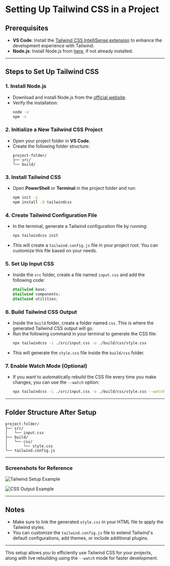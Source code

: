 
# Setting Up Tailwind CSS in a Project 

## Prerequisites

- **VS Code**: Install the [Tailwind CSS IntelliSense extension](https://marketplace.visualstudio.com/items?itemName=bradlc.vscode-tailwindcss) to enhance the development experience with Tailwind.
- **Node.js**: Install Node.js from [here](https://nodejs.org/), if not already installed.

---

## Steps to Set Up Tailwind CSS

### 1. Install Node.js

   - Download and install Node.js from the [official website](https://nodejs.org/).
   - Verify the installation:
     ```bash
     node -v
     npm -v
     ```
   
### 2. Initialize a New Tailwind CSS Project

   - Open your project folder in **VS Code**.
   - Create the following folder structure:
     ```
     project-folder/
     ├── src/
     └── build/
     ```

### 3. Install Tailwind CSS

   - Open **PowerShell** or **Terminal** in the project folder and run:
     ```bash
     npm init -y
     npm install -D tailwindcss
     ```

### 4. Create Tailwind Configuration File

   - In the terminal, generate a Tailwind configuration file by running:
     ```bash
     npx tailwindcss init
     ```
   - This will create a `tailwind.config.js` file in your project root. You can customize this file based on your needs.

### 5. Set Up Input CSS

   - Inside the `src` folder, create a file named `input.css` and add the following code:
     ```css
     @tailwind base;
     @tailwind components;
     @tailwind utilities;
     ```

### 6. Build Tailwind CSS Output

   - Inside the `build` folder, create a folder named `css`. This is where the generated Tailwind CSS output will go.
   - Run the following command in your terminal to generate the CSS file:
     ```bash
     npx tailwindcss -i ./src/input.css -o ./build/css/style.css
     ```
   - This will generate the `style.css` file inside the `build/css` folder.

### 7. Enable Watch Mode (Optional)

   - If you want to automatically rebuild the CSS file every time you make changes, you can use the `--watch` option:
     ```bash
     npx tailwindcss -i ./src/input.css -o ./build/css/style.css --watch
     ```

---

## Folder Structure After Setup

```
project-folder/
├── src/
│   └── input.css
├── build/
│   └── css/
│       └── style.css
└── tailwind.config.js
```

---

### Screenshots for Reference

![Tailwind Setup Example](https://github.com/user-attachments/assets/3ce92d96-7407-4d8d-89d2-2158fe07815b)

![CSS Output Example](https://github.com/user-attachments/assets/4f1ce9a9-7eff-4dbc-8df7-cce20bfbe4f2)

---

## Notes

- Make sure to link the generated `style.css` in your HTML file to apply the Tailwind styles.
- You can customize the `tailwind.config.js` file to extend Tailwind's default configurations, add themes, or include additional plugins.

---

This setup allows you to efficiently use Tailwind CSS for your projects, along with live rebuilding using the `--watch` mode for faster development.

